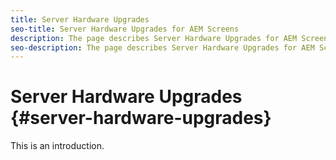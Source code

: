```yaml
---
title: Server Hardware Upgrades
seo-title: Server Hardware Upgrades for AEM Screens
description: The page describes Server Hardware Upgrades for AEM Screens Best Practices Guide
seo-description: The page describes Server Hardware Upgrades for AEM Screens Best Practices Guide
---
```


# Server Hardware Upgrades {#server-hardware-upgrades}

This is an introduction.
